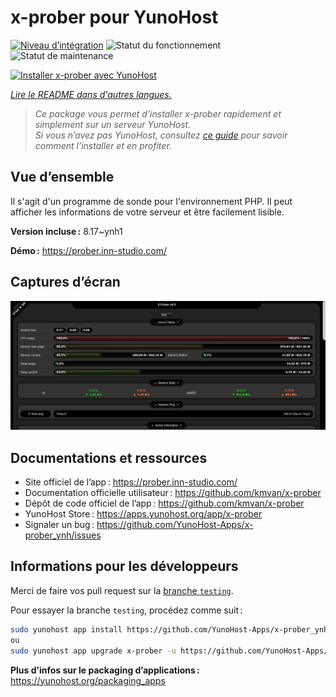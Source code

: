 <!--
Nota bene : ce README est automatiquement généré par <https://github.com/YunoHost/apps/tree/master/tools/readme_generator>
Il NE doit PAS être modifié à la main.
-->

# x-prober pour YunoHost

[![Niveau d’intégration](https://dash.yunohost.org/integration/x-prober.svg)](https://dash.yunohost.org/appci/app/x-prober) ![Statut du fonctionnement](https://ci-apps.yunohost.org/ci/badges/x-prober.status.svg) ![Statut de maintenance](https://ci-apps.yunohost.org/ci/badges/x-prober.maintain.svg)

[![Installer x-prober avec YunoHost](https://install-app.yunohost.org/install-with-yunohost.svg)](https://install-app.yunohost.org/?app=x-prober)

*[Lire le README dans d'autres langues.](./ALL_README.md)*

> *Ce package vous permet d’installer x-prober rapidement et simplement sur un serveur YunoHost.*  
> *Si vous n’avez pas YunoHost, consultez [ce guide](https://yunohost.org/install) pour savoir comment l’installer et en profiter.*

## Vue d’ensemble

Il s'agit d'un programme de sonde pour l'environnement PHP. Il peut afficher les informations de votre serveur et être facilement lisible.


**Version incluse :** 8.17~ynh1

**Démo :** <https://prober.inn-studio.com/>

## Captures d’écran

![Capture d’écran de x-prober](./doc/screenshots/screenshot.jpg)

## Documentations et ressources

- Site officiel de l’app : <https://prober.inn-studio.com/>
- Documentation officielle utilisateur : <https://github.com/kmvan/x-prober>
- Dépôt de code officiel de l’app : <https://github.com/kmvan/x-prober>
- YunoHost Store : <https://apps.yunohost.org/app/x-prober>
- Signaler un bug : <https://github.com/YunoHost-Apps/x-prober_ynh/issues>

## Informations pour les développeurs

Merci de faire vos pull request sur la [branche `testing`](https://github.com/YunoHost-Apps/x-prober_ynh/tree/testing).

Pour essayer la branche `testing`, procédez comme suit :

```bash
sudo yunohost app install https://github.com/YunoHost-Apps/x-prober_ynh/tree/testing --debug
ou
sudo yunohost app upgrade x-prober -u https://github.com/YunoHost-Apps/x-prober_ynh/tree/testing --debug
```

**Plus d’infos sur le packaging d’applications :** <https://yunohost.org/packaging_apps>
